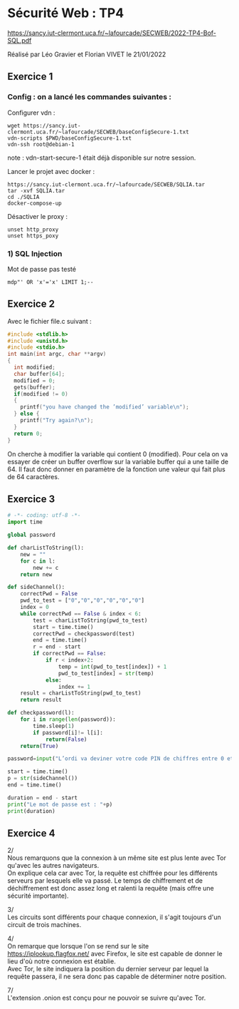 # Sécurité Web : TP4

https://sancy.iut-clermont.uca.fr/~lafourcade/SECWEB/2022-TP4-Bof-SQL.pdf

Réalisé par Léo Gravier et Florian VIVET le 21/01/2022

## Exercice 1

### Config : on a lancé les commandes suivantes :

Configurer vdn :  
```
wget https://sancy.iut-clermont.uca.fr/~lafourcade/SECWEB/baseConfigSecure-1.txt
vdn-scripts $PWD/baseConfigSecure-1.txt
vdn-ssh root@debian-1
```
note : vdn-start-secure-1 était déjà disponible sur notre session.  

Lancer le projet avec docker :  
```
https://sancy.iut-clermont.uca.fr/~lafourcade/SECWEB/SQLIA.tar
tar -xvf SQLIA.tar
cd ./SQLIA
docker-compose-up
```
Désactiver le proxy :  
```
unset http_proxy
unset https_poxy
```

### 1) SQL Injection

Mot de passe pas testé
```
mdp"' OR 'x'='x' LIMIT 1;--
```

## Exercice 2

Avec le fichier file.c suivant :
```c
#include <stdlib.h>
#include <unistd.h>
#include <stdio.h>
int main(int argc, char **argv)
{
  int modified;
  char buffer[64];
  modified = 0;
  gets(buffer);
  if(modified != 0) 
  {
    printf("you have changed the ’modified’ variable\n");
  } else {
    printf("Try again?\n");
  }
  return 0;
}
```

On cherche à modifier la variable qui contient 0 (modified). Pour cela on va essayer de créer un buffer overflow sur la variable buffer qui a une taille de 64. Il faut donc donner en paramètre de la fonction une valeur qui fait plus de 64 caractères.

## Exercice 3

```python
# -*- coding: utf-8 -*-
import time

global password

def charListToString(l):
    new = ""
    for c in l:
        new += c 
    return new

def sideChannel(): 
    correctPwd = False
    pwd_to_test = ["0","0","0","0","0","0"]
    index = 0
    while correctPwd == False & index < 6:
        test = charListToString(pwd_to_test)
        start = time.time()
        correctPwd = checkpassword(test)
        end = time.time()
        r = end - start
        if correctPwd == False:
            if r < index+2:
                temp = int(pwd_to_test[index]) + 1
                pwd_to_test[index] = str(temp) 
            else:
                index += 1 
    result = charListToString(pwd_to_test)   
    return result

def checkpassword(l): 
    for i in range(len(password)): 
        time.sleep(1) 
        if password[i]!= l[i]: 
            return(False) 
    return(True)

password=input("L’ordi va deviner votre code PIN de chiffres entre 0 et 9 de longeur 6 : ")

start = time.time()
p = str(sideChannel()) 
end = time.time()

duration = end - start
print("Le mot de passe est : "+p)
print(duration)
```

## Exercice 4  

2/  
Nous remarquons que la connexion à un même site est plus lente avec Tor qu'avec les autres navigateurs.  
On explique cela car avec Tor, la requête est chiffrée pour les différents serveurs par lesquels elle va passé. Le temps de chiffrement et de déchiffrement est donc assez long et ralenti la requête (mais offre une sécurité importante).  

3/  
Les circuits sont différents pour chaque connexion, il s'agit toujours d'un circuit de trois machines.  

4/  
On remarque que lorsque l'on se rend sur le site https://iplookup.flagfox.net/ avec Firefox, le site est capable de donner le lieu d'où notre connexion est établie.  
Avec Tor, le site indiquera la position du dernier serveur par lequel la requête passera, il ne sera donc pas capable de déterminer notre position.  

7/  
L'extension .onion est conçu pour ne pouvoir se suivre qu'avec Tor.





